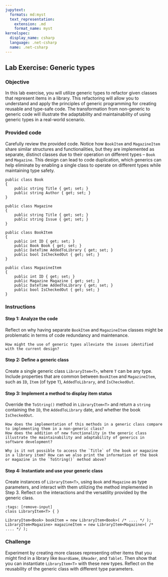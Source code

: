 ```yaml
---
jupytext:
  formats: md:myst
  text_representation:
    extension: .md
    format_name: myst
kernelspec:
  display_name: csharp
  language: .net-csharp
  name: .net-csharp
---
```


## Lab Exercise: Generic types

### Objective
In this lab exercise, you will utilize generic types to refactor given classes that represent items in a library. This refactoring will allow you to understand and apply the principles of generic programming for creating reusable and type-safe code. The transformation from non-generic to generic code will illustrate the adaptability and maintainability of using generic types in a real-world scenario.

### Provided code
Carefully review the provided code. Notice how `BookItem` and `MagazineItem` share similar structures and functionalities, but they are implemented as separate, distinct classes due to their operation on different types – `Book` and `Magazine`. This design can lead to code duplication, which generics can help eliminate by enabling a single class to operate on different types while maintaining type safety.

```{code-cell}
public class Book
{
    public string Title { get; set; }
    public string Author { get; set; }
}

public class Magazine
{
    public string Title { get; set; }
    public string Issue { get; set; }
}

public class BookItem
{
    public int ID { get; set; }
    public Book Book { get; set; }
    public DateTime AddedToLibrary { get; set; }
    public bool IsCheckedOut { get; set; }
}

public class MagazineItem
{
    public int ID { get; set; }
    public Magazine Magazine { get; set; }
    public DateTime AddedToLibrary { get; set; }
    public bool IsCheckedOut { get; set; }
}
```

### Instructions

#### Step 1: Analyze the code
Reflect on why having separate `BookItem` and `MagazineItem` classes might be problematic in terms of code redundancy and maintenance.

```{admonition} 🤔 Reflection
How might the use of generic types alleviate the issues identified with the current design?
```

#### Step 2: Define a generic class
Create a single generic class `LibraryItem<T>`, where `T` can be any type. Include properties that are common between `BookItem` and `MagazineItem`, such as `ID`, `Item` (of type `T`), `AddedToLibrary`, and `IsCheckedOut`.

#### Step 3: Implement a method to display item status

Override the `ToString()` method in `LibraryItem<T>` and return a `string` containing the `ID`, the `AddedToLibrary` date, and whether the book `IsCheckedOut`.

```{admonition} 🤔 Reflection
How does the implementation of this methods in a generic class compare to implementing them in a non-generic class?
How does the addition of new functionality in the generic class illustrate the maintainability and adaptability of generics in software development?
```

```{admonition} 🤔 Reflection
Why is it not possible to access the `Title` of the book or magazine in a library item? How can we also print the information of the book or magazine in the `ToString()` method above?
```

#### Step 4: Instantiate and use your generic class

Create instances of `LibraryItem<T>`, using `Book` and `Magazine` as type parameters, and interact with them utilizing the method implemented in Step 3. Reflect on the interactions and the versatility provided by the generic class.

```{code-cell}
:tags: [remove-input]
class LibraryItem<T> { }
```

```{code-cell}
LibraryItem<Book> bookItem = new LibraryItem<Book>( /* .... */ );
LibraryItem<Magazine> magazineItem = new LibraryItem<Magazine>( /* .... */ );
```

### Challenge

Experiment by creating more classes representing other items that you might find in a library like `BoardGame`, `EReader`, and `Tablet`. Then show that you can instantiate `LibraryItem<T>` with these new types. Reflect on the reusability of the generic class with different type parameters.

